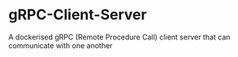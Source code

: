 # gRPC-Client-Server
A dockerised gRPC (Remote Procedure Call) client server that can communicate with one another
